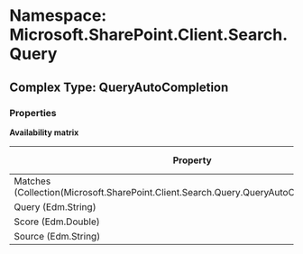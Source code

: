 # Namespace: Microsoft.SharePoint.Client.Search.Query

## Complex Type: QueryAutoCompletion

### Properties

**Availability matrix**

Property | SPO | SP 2019 | SP 2016 | SP 2013
----------|:---:|:-------:|:-------:|:-------
Matches (Collection(Microsoft.SharePoint.Client.Search.Query.QueryAutoCompletionMatch)) | ✅ | ✅ | ✅ | ❌
Query (Edm.String) | ✅ | ✅ | ✅ | ❌
Score (Edm.Double) | ✅ | ✅ | ✅ | ❌
Source (Edm.String) | ✅ | ✅ | ✅ | ❌
